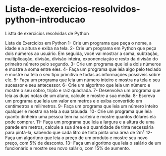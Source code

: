 # Lista-de-exercicios-resolvidos-python-introducao
Listta de exercicios resolvidas de Python

Lista de Exercícios em Python
1-	Crie um programa que peça o nome, a idade e a altura e exiba na tela.
2-	Crie um programa em Python que peça dois números ao usuário. Em seguida, você vai mostrar a soma, subtração, multiplicação, divisão, divisão inteira, exponenciação e resto da divisão do primeiro número pelo segundo.
3-	Crie um programa que lei a dois números e mostre a soma entre eles.
4-	Faça um programa que leia algo pelo teclado e mostre na tela o seu tipo primitivo e todas as informações possíveis sobre ele.
5-	Faça um programa que leia um número inteiro e mostra na tela o seu sucessor e seu antecessor.
6-	Crie um algoritmo que leia um número e mostre o seu sobro, triplo e raiz quadrada.
7-	Desenvolva um programa que leia as duas notas de um aluno, calcule e mostre a sua média.
8-	Escreva um programa que leia um valor em metros e o exiba convertido em centímetros e milímetros.
9-	Faça um programa que leia um número inteiro qualquer e mostra na tela a sua tabuada.
10-	Crie um programa que leia quanto dinheiro uma pessoa tem na carteira e mostre quantos dólares ela pode comprar.
11-	Faça um programa que leia a largura e a altura de uma parede em metros, calcule a sua área e a quantidade de tinta necessária para pintá-la, sabendo que cada litro de tinta pinta uma área de 2m²
12-	Faça um algoritmo que leia o preço de um produto e mostre seu novo preço, com 5% de desconto.
13-	 Faça um algoritmo que leia o salário de um funcionário e mostre seu novo salário, com 15% de aumento.

